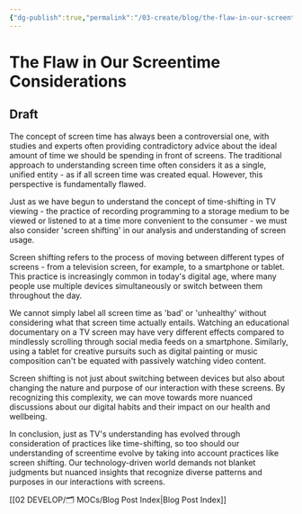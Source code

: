 ```yaml
---
{"dg-publish":true,"permalink":"/03-create/blog/the-flaw-in-our-screentime-considerations/","tags":["screentime"]}
---
```



# The Flaw in Our Screentime Considerations

## Draft

The concept of screen time has always been a controversial one, with studies and experts often providing contradictory advice about the ideal amount of time we should be spending in front of screens. The traditional approach to understanding screen time often considers it as a single, unified entity - as if all screen time was created equal. However, this perspective is fundamentally flawed.

Just as we have begun to understand the concept of time-shifting in TV viewing - the practice of recording programming to a storage medium to be viewed or listened to at a time more convenient to the consumer - we must also consider 'screen shifting' in our analysis and understanding of screen usage. 

Screen shifting refers to the process of moving between different types of screens - from a television screen, for example, to a smartphone or tablet. This practice is increasingly common in today's digital age, where many people use multiple devices simultaneously or switch between them throughout the day.

We cannot simply label all screen time as 'bad' or 'unhealthy' without considering what that screen time actually entails. Watching an educational documentary on a TV screen may have very different effects compared to mindlessly scrolling through social media feeds on a smartphone. Similarly, using a tablet for creative pursuits such as digital painting or music composition can't be equated with passively watching video content.

Screen shifting is not just about switching between devices but also about changing the nature and purpose of our interaction with these screens. By recognizing this complexity, we can move towards more nuanced discussions about our digital habits and their impact on our health and wellbeing.

In conclusion, just as TV's understanding has evolved through consideration of practices like time-shifting, so too should our understanding of screentime evolve by taking into account practices like screen shifting. Our technology-driven world demands not blanket judgments but nuanced insights that recognize diverse patterns and purposes in our interactions with screens.


[[02 DEVELOP/🗂️ MOCs/Blog Post Index\|Blog Post Index]]


